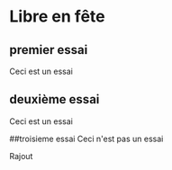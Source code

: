 ﻿# Libre en fête

## premier essai
Ceci est un essai

## deuxième essai
Ceci est un essai

##troisieme essai
Ceci n'est pas un essai

Rajout